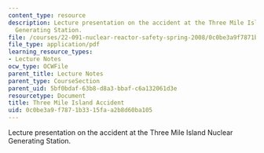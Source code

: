 ```yaml
---
content_type: resource
description: Lecture presentation on the accident at the Three Mile Island Nuclear
  Generating Station.
file: /courses/22-091-nuclear-reactor-safety-spring-2008/0c0be3a9f7871b3315faa2b8d60ba105_MIT22_091S08_lec19.pdf
file_type: application/pdf
learning_resource_types:
- Lecture Notes
ocw_type: OCWFile
parent_title: Lecture Notes
parent_type: CourseSection
parent_uid: 5bf0bdaf-63b8-d8a3-bbaf-c6a132061d3e
resourcetype: Document
title: Three Mile Island Accident
uid: 0c0be3a9-f787-1b33-15fa-a2b8d60ba105
---
```

Lecture presentation on the accident at the Three Mile Island Nuclear Generating Station.

